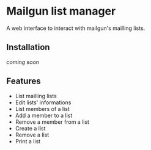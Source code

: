 # Mailgun list manager

A web interface to interact with mailgun's mailling lists.

## Installation

*coming soon*

## Features

* List mailling lists
* Edit lists' informations
* List members of a list
* Add a member to a list
* Remove a member from a list
* Create a list
* Remove a list
* Print a list
